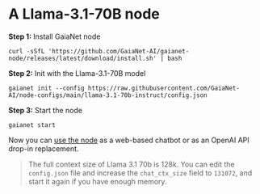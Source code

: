 # A Llama-3.1-70B node

**Step 1:** Install GaiaNet node

```
curl -sSfL 'https://github.com/GaiaNet-AI/gaianet-node/releases/latest/download/install.sh' | bash
```

**Step 2:** Init with the Llama-3.1-70B model

```
gaianet init --config https://raw.githubusercontent.com/GaiaNet-AI/node-configs/main/llama-3.1-70b-instruct/config.json
```

**Step 3:** Start the node

```
gaianet start
```

Now you can [use the node](https://docs.gaianet.ai/user-guide/mynode) as a web-based chatbot or as an OpenAI API drop-in replacement.

> The full context size of Llama 3.1 70b is 128k. You can edit the `config.json` file and increase the `chat_ctx_size` field to `131072`, and start it again if you have enough memory.
